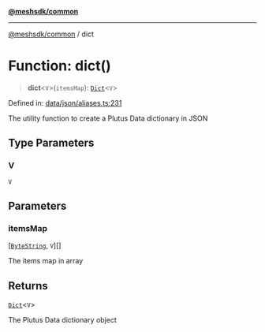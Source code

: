 [**@meshsdk/common**](../README.md)

***

[@meshsdk/common](../globals.md) / dict

# Function: dict()

> **dict**\<`V`\>(`itemsMap`): [`Dict`](../type-aliases/Dict.md)\<`V`\>

Defined in: [data/json/aliases.ts:231](https://github.com/MeshJS/mesh/blob/1abde1553cbd7cf2cf4e40197fc0de9e4a7d0f49/packages/mesh-common/src/data/json/aliases.ts#L231)

The utility function to create a Plutus Data dictionary in JSON

## Type Parameters

### V

`V`

## Parameters

### itemsMap

\[[`ByteString`](../type-aliases/ByteString.md), `V`\][]

The items map in array

## Returns

[`Dict`](../type-aliases/Dict.md)\<`V`\>

The Plutus Data dictionary object
